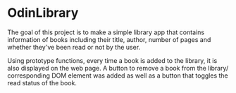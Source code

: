 # OdinLibrary

The goal of this project is to make a simple library app that contains information of books including their title, author, number of pages and whether they've been read or not by the user. 

Using prototype functions, every time a book is added to the library, it is also displayed on the web page. 
A button to remove a book from the library/ corresponding DOM element was added as well as a button that toggles the read status of the book.
